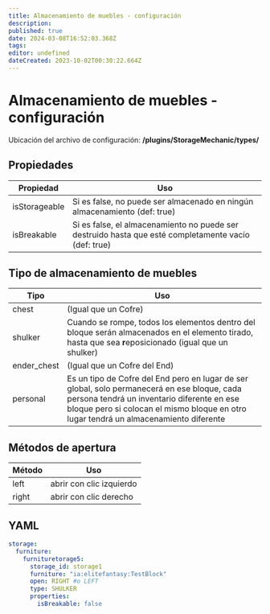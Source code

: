 ```yaml
---
title: Almacenamiento de muebles - configuración
description: 
published: true
date: 2024-03-08T16:52:03.368Z
tags: 
editor: undefined
dateCreated: 2023-10-02T00:30:22.664Z
---
```


# Almacenamiento de muebles - configuración

Ubicación del archivo de configuración: **/plugins/StorageMechanic/types/**

## Propiedades

| **Propiedad** | **Uso** |
| --- | --- |
| isStorageable | Si es false, no puede ser almacenado en ningún almacenamiento (def: true) |
| isBreakable | Si es false, el almacenamiento no puede ser destruido hasta que esté completamente vacío (def: true) |

## Tipo de almacenamiento de muebles

| Tipo | **Uso** |
| --- | --- |
| chest | (Igual que un Cofre) |
| shulker | Cuando se rompe, todos los elementos dentro del bloque serán almacenados en el elemento tirado, hasta que sea **r**eposicionado (igual que un shulker) |
| ender\_chest | (Igual que un Cofre del End) |
| personal | Es un tipo de Cofre del End pero en lugar de ser global, solo permanecerá en ese bloque, cada persona tendrá un inventario diferente en ese bloque pero si colocan el mismo bloque en otro lugar tendrá un almacenamiento diferente |

## Métodos de apertura

| **Método** | **Uso** |
| --- | --- |
| left | abrir con clic izquierdo |
| right | abrir con clic derecho |

## YAML

```yml
storage:
  furniture:
    furnituretorage5:
      storage_id: storage1
      furniture: "ia:elitefantasy:TestBlock"
      open: RIGHT #o LEFT
      type: SHULKER
      properties:
        isBreakable: false
```